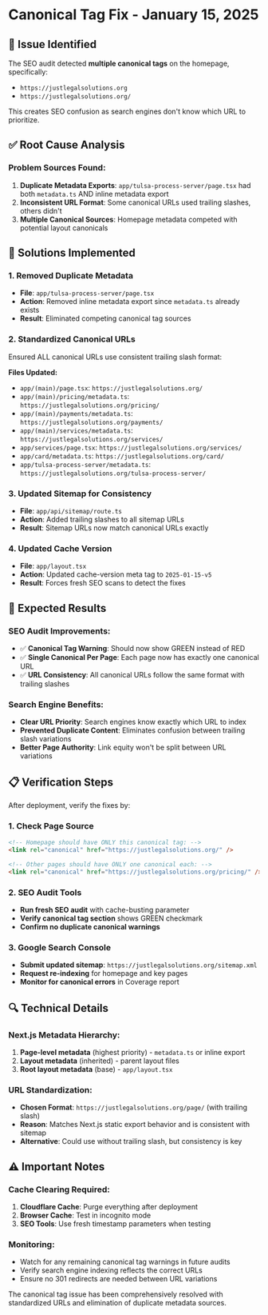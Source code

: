 # Canonical Tag Fix - January 15, 2025

## 🚨 **Issue Identified**
The SEO audit detected **multiple canonical tags** on the homepage, specifically:
- `https://justlegalsolutions.org`
- `https://justlegalsolutions.org/`

This creates SEO confusion as search engines don't know which URL to prioritize.

## ✅ **Root Cause Analysis**

### **Problem Sources Found:**
1. **Duplicate Metadata Exports**: `app/tulsa-process-server/page.tsx` had both `metadata.ts` AND inline metadata export
2. **Inconsistent URL Format**: Some canonical URLs used trailing slashes, others didn't
3. **Multiple Canonical Sources**: Homepage metadata competed with potential layout canonicals

## 🔧 **Solutions Implemented**

### **1. Removed Duplicate Metadata**
- **File**: `app/tulsa-process-server/page.tsx`
- **Action**: Removed inline metadata export since `metadata.ts` already exists
- **Result**: Eliminated competing canonical tag sources

### **2. Standardized Canonical URLs**
Ensured ALL canonical URLs use consistent trailing slash format:

**Files Updated:**
- `app/(main)/page.tsx`: `https://justlegalsolutions.org/`
- `app/(main)/pricing/metadata.ts`: `https://justlegalsolutions.org/pricing/`  
- `app/(main)/payments/metadata.ts`: `https://justlegalsolutions.org/payments/`
- `app/(main)/services/metadata.ts`: `https://justlegalsolutions.org/services/`
- `app/services/page.tsx`: `https://justlegalsolutions.org/services/`
- `app/card/metadata.ts`: `https://justlegalsolutions.org/card/`
- `app/tulsa-process-server/metadata.ts`: `https://justlegalsolutions.org/tulsa-process-server/`

### **3. Updated Sitemap for Consistency**
- **File**: `app/api/sitemap/route.ts`
- **Action**: Added trailing slashes to all sitemap URLs
- **Result**: Sitemap URLs now match canonical URLs exactly

### **4. Updated Cache Version**
- **File**: `app/layout.tsx`
- **Action**: Updated cache-version meta tag to `2025-01-15-v5`
- **Result**: Forces fresh SEO scans to detect the fixes

## 🎯 **Expected Results**

### **SEO Audit Improvements:**
- ✅ **Canonical Tag Warning**: Should now show GREEN instead of RED
- ✅ **Single Canonical Per Page**: Each page now has exactly one canonical URL
- ✅ **URL Consistency**: All canonical URLs follow the same format with trailing slashes

### **Search Engine Benefits:**
- **Clear URL Priority**: Search engines know exactly which URL to index
- **Prevented Duplicate Content**: Eliminates confusion between trailing slash variations
- **Better Page Authority**: Link equity won't be split between URL variations

## 📋 **Verification Steps**

After deployment, verify the fixes by:

### **1. Check Page Source**
```html
<!-- Homepage should have ONLY this canonical tag: -->
<link rel="canonical" href="https://justlegalsolutions.org/" />

<!-- Other pages should have ONLY one canonical each: -->
<link rel="canonical" href="https://justlegalsolutions.org/pricing/" />
```

### **2. SEO Audit Tools**
- **Run fresh SEO audit** with cache-busting parameter
- **Verify canonical tag section** shows GREEN checkmark
- **Confirm no duplicate canonical warnings**

### **3. Google Search Console**
- **Submit updated sitemap**: `https://justlegalsolutions.org/sitemap.xml`
- **Request re-indexing** for homepage and key pages
- **Monitor for canonical errors** in Coverage report

## 🔍 **Technical Details**

### **Next.js Metadata Hierarchy:**
1. **Page-level metadata** (highest priority) - `metadata.ts` or inline export
2. **Layout metadata** (inherited) - parent layout files
3. **Root layout metadata** (base) - `app/layout.tsx`

### **URL Standardization:**
- **Chosen Format**: `https://justlegalsolutions.org/page/` (with trailing slash)
- **Reason**: Matches Next.js static export behavior and is consistent with sitemap
- **Alternative**: Could use without trailing slash, but consistency is key

## ⚠️ **Important Notes**

### **Cache Clearing Required:**
1. **Cloudflare Cache**: Purge everything after deployment
2. **Browser Cache**: Test in incognito mode
3. **SEO Tools**: Use fresh timestamp parameters when testing

### **Monitoring:**
- Watch for any remaining canonical tag warnings in future audits
- Verify search engine indexing reflects the correct URLs
- Ensure no 301 redirects are needed between URL variations

The canonical tag issue has been comprehensively resolved with standardized URLs and elimination of duplicate metadata sources.
